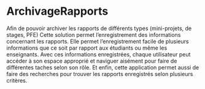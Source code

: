 # ArchivageRapports
Afin de pouvoir archiver les rapports de différents types (mini-projets, de stages, PFE) Cette solution permet l’enregistrement des informations concernant les rapports.
Elle permet l’enregistrement facile de plusieurs informations que ce soit par rapport aux étudiants ou même les enseignants.
Avec ces informations enregistrées, chaque utilisateur peut accéder à son espace approprié et naviguer aisément pour faire de différentes taches selon son rôle.
Et enfin, cette application permet aussi de faire des recherches pour trouver les rapports enregistrés selon plusieurs critères.
